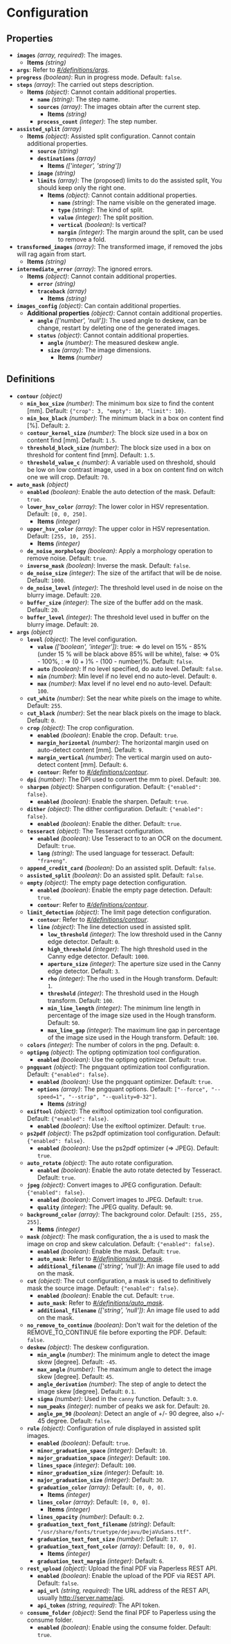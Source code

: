 # Configuration

## Properties

- **`images`** _(array, required)_: The images.
  - **Items** _(string)_
- **`args`**: Refer to _[#/definitions/args](#definitions/args)_.
- **`progress`** _(boolean)_: Run in progress mode. Default: `false`.
- **`steps`** _(array)_: The carried out steps description.
  - **Items** _(object)_: Cannot contain additional properties.
    - **`name`** _(string)_: The step name.
    - **`sources`** _(array)_: The images obtain after the current step.
      - **Items** _(string)_
    - **`process_count`** _(integer)_: The step number.
- **`assisted_split`** _(array)_
  - **Items** _(object)_: Assisted split configuration. Cannot contain additional properties.
    - **`source`** _(string)_
    - **`destinations`** _(array)_
      - **Items** _(['integer', 'string'])_
    - **`image`** _(string)_
    - **`limits`** _(array)_: The (proposed) limits to do the assisted split, You should keep only the right one.
      - **Items** _(object)_: Cannot contain additional properties.
        - **`name`** _(string)_: The name visible on the generated image.
        - **`type`** _(string)_: The kind of split.
        - **`value`** _(integer)_: The split position.
        - **`vertical`** _(boolean)_: Is vertical?
        - **`margin`** _(integer)_: The margin around the split, can be used to remove a fold.
- **`transformed_images`** _(array)_: The transformed image, if removed the jobs will rag again from start.
  - **Items** _(string)_
- **`intermediate_error`** _(array)_: The ignored errors.
  - **Items** _(object)_: Cannot contain additional properties.
    - **`error`** _(string)_
    - **`traceback`** _(array)_
      - **Items** _(string)_
- **`images_config`** _(object)_: Can contain additional properties.
  - **Additional properties** _(object)_: Cannot contain additional properties.
    - **`angle`** _(['number', 'null'])_: The used angle to deskew, can be change, restart by deleting one of the generated images.
    - **`status`** _(object)_: Cannot contain additional properties.
      - **`angle`** _(number)_: The measured deskew angle.
      - **`size`** _(array)_: The image dimensions.
        - **Items** _(number)_

## Definitions

- <a id="definitions/contour"></a>**`contour`** _(object)_
  - **`min_box_size`** _(number)_: The minimum box size to find the content [mm]. Default: `{"crop": 3, "empty": 10, "limit": 10}`.
  - **`min_box_black`** _(number)_: The minimum black in a box on content find [%]. Default: `2`.
  - **`contour_kernel_size`** _(number)_: The block size used in a box on content find [mm]. Default: `1.5`.
  - **`threshold_block_size`** _(number)_: The block size used in a box on threshold for content find [mm]. Default: `1.5`.
  - **`threshold_value_c`** _(number)_: A variable used on threshold, should be low on low contrast image, used in a box on content find on witch one we will crop. Default: `70`.
- <a id="definitions/auto_mask"></a>**`auto_mask`** _(object)_
  - **`enabled`** _(boolean)_: Enable the auto detection of the mask. Default: `true`.
  - **`lower_hsv_color`** _(array)_: The lower color in HSV representation. Default: `[0, 0, 250]`.
    - **Items** _(integer)_
  - **`upper_hsv_color`** _(array)_: The upper color in HSV representation. Default: `[255, 10, 255]`.
    - **Items** _(integer)_
  - **`de_noise_morphology`** _(boolean)_: Apply a morphology operation to remove noise. Default: `true`.
  - **`inverse_mask`** _(boolean)_: Inverse the mask. Default: `false`.
  - **`de_noise_size`** _(integer)_: The size of the artifact that will be de noise. Default: `1000`.
  - **`de_noise_level`** _(integer)_: The threshold level used in de noise on the blurry image. Default: `220`.
  - **`buffer_size`** _(integer)_: The size of the buffer add on the mask. Default: `20`.
  - **`buffer_level`** _(integer)_: The threshold level used in buffer on the blurry image. Default: `20`.
- <a id="definitions/args"></a>**`args`** _(object)_
  - **`level`** _(object)_: The level configuration.
    - **`value`** _(['boolean', 'integer'])_: true: => do level on 15% - 85% (under 15 % will be black above 85% will be white), false: => 0% - 100%, <number>: => (0 + <number>)% - (100 - number)%. Default: `false`.
    - **`auto`** _(boolean)_: If no level specified, do auto level. Default: `false`.
    - **`min`** _(number)_: Min level if no level end no auto-level. Default: `0`.
    - **`max`** _(number)_: Max level if no level end no auto-level. Default: `100`.
  - **`cut_white`** _(number)_: Set the near white pixels on the image to white. Default: `255`.
  - **`cut_black`** _(number)_: Set the near black pixels on the image to black. Default: `0`.
  - **`crop`** _(object)_: The crop configuration.
    - **`enabled`** _(boolean)_: Enable the crop. Default: `true`.
    - **`margin_horizontal`** _(number)_: The horizontal margin used on auto-detect content [mm]. Default: `9`.
    - **`margin_vertical`** _(number)_: The vertical margin used on auto-detect content [mm]. Default: `6`.
    - **`contour`**: Refer to _[#/definitions/contour](#definitions/contour)_.
  - **`dpi`** _(number)_: The DPI used to convert the mm to pixel. Default: `300`.
  - **`sharpen`** _(object)_: Sharpen configuration. Default: `{"enabled": false}`.
    - **`enabled`** _(boolean)_: Enable the sharpen. Default: `true`.
  - **`dither`** _(object)_: The dither configuration. Default: `{"enabled": false}`.
    - **`enabled`** _(boolean)_: Enable the dither. Default: `true`.
  - **`tesseract`** _(object)_: The Tesseract configuration.
    - **`enabled`** _(boolean)_: Use Tesseract to to an OCR on the document. Default: `true`.
    - **`lang`** _(string)_: The used language for tesseract. Default: `"fra+eng"`.
  - **`append_credit_card`** _(boolean)_: Do an assisted split. Default: `false`.
  - **`assisted_split`** _(boolean)_: Do an assisted split. Default: `false`.
  - **`empty`** _(object)_: The empty page detection configuration.
    - **`enabled`** _(boolean)_: Enable the empty page detection. Default: `true`.
    - **`contour`**: Refer to _[#/definitions/contour](#definitions/contour)_.
  - **`limit_detection`** _(object)_: The limit page detection configuration.
    - **`contour`**: Refer to _[#/definitions/contour](#definitions/contour)_.
    - **`line`** _(object)_: The line detection used in assisted split.
      - **`low_threshold`** _(integer)_: The low threshold used in the Canny edge detector. Default: `0`.
      - **`high_threshold`** _(integer)_: The high threshold used in the Canny edge detector. Default: `1000`.
      - **`aperture_size`** _(integer)_: The aperture size used in the Canny edge detector. Default: `3`.
      - **`rho`** _(integer)_: The rho used in the Hough transform. Default: `1`.
      - **`threshold`** _(integer)_: The threshold used in the Hough transform. Default: `100`.
      - **`min_line_length`** _(integer)_: The minimum line length in percentage of the image size used in the Hough transform. Default: `50`.
      - **`max_line_gap`** _(integer)_: The maximum line gap in percentage of the image size used in the Hough transform. Default: `100`.
  - **`colors`** _(integer)_: The number of colors in the png. Default: `0`.
  - **`optipng`** _(object)_: The optipng optimization tool configuration.
    - **`enabled`** _(boolean)_: Use the optipng optimizer. Default: `true`.
  - **`pngquant`** _(object)_: The pngquant optimization tool configuration. Default: `{"enabled": false}`.
    - **`enabled`** _(boolean)_: Use the pngquant optimizer. Default: `true`.
    - **`options`** _(array)_: The pngquant options. Default: `["--force", "--speed=1", "--strip", "--quality=0-32"]`.
      - **Items** _(string)_
  - **`exiftool`** _(object)_: The exiftool optimization tool configuration. Default: `{"enabled": false}`.
    - **`enabled`** _(boolean)_: Use the exiftool optimizer. Default: `true`.
  - **`ps2pdf`** _(object)_: The ps2pdf optimization tool configuration. Default: `{"enabled": false}`.
    - **`enabled`** _(boolean)_: Use the ps2pdf optimizer (=> JPEG). Default: `true`.
  - **`auto_rotate`** _(object)_: The auto rotate configuration.
    - **`enabled`** _(boolean)_: Enable the auto rotate detected by Tesseract. Default: `true`.
  - **`jpeg`** _(object)_: Convert images to JPEG configuration. Default: `{"enabled": false}`.
    - **`enabled`** _(boolean)_: Convert images to JPEG. Default: `true`.
    - **`quality`** _(integer)_: The JPEG quality. Default: `90`.
  - **`background_color`** _(array)_: The background color. Default: `[255, 255, 255]`.
    - **Items** _(integer)_
  - **`mask`** _(object)_: The mask configuration, the a is used to mask the image on crop and skew calculation. Default: `{"enabled": false}`.
    - **`enabled`** _(boolean)_: Enable the mask. Default: `true`.
    - **`auto_mask`**: Refer to _[#/definitions/auto_mask](#definitions/auto_mask)_.
    - **`additional_filename`** _(['string', 'null'])_: An image file used to add on the mask.
  - **`cut`** _(object)_: The cut configuration, a mask is used to definitively mask the source image. Default: `{"enabled": false}`.
    - **`enabled`** _(boolean)_: Enable the cut. Default: `true`.
    - **`auto_mask`**: Refer to _[#/definitions/auto_mask](#definitions/auto_mask)_.
    - **`additional_filename`** _(['string', 'null'])_: An image file used to add on the mask.
  - **`no_remove_to_continue`** _(boolean)_: Don't wait for the deletion of the REMOVE_TO_CONTINUE file before exporting the PDF. Default: `false`.
  - **`deskew`** _(object)_: The deskew configuration.
    - **`min_angle`** _(number)_: The minimum angle to detect the image skew [degree]. Default: `-45`.
    - **`max_angle`** _(number)_: The maximum angle to detect the image skew [degree]. Default: `45`.
    - **`angle_derivation`** _(number)_: The step of angle to detect the image skew [degree]. Default: `0.1`.
    - **`sigma`** _(number)_: Used in the `canny` function. Default: `3.0`.
    - **`num_peaks`** _(integer)_: number of peaks we ask for. Default: `20`.
    - **`angle_pm_90`** _(boolean)_: Detect an angle of +/- 90 degree, also +/- 45 degree. Default: `false`.
  - **`rule`** _(object)_: Configuration of rule displayed in assisted split images.
    - **`enabled`** _(boolean)_: Default: `true`.
    - **`minor_graduation_space`** _(integer)_: Default: `10`.
    - **`major_graduation_space`** _(integer)_: Default: `100`.
    - **`lines_space`** _(integer)_: Default: `100`.
    - **`minor_graduation_size`** _(integer)_: Default: `10`.
    - **`major_graduation_size`** _(integer)_: Default: `30`.
    - **`graduation_color`** _(array)_: Default: `[0, 0, 0]`.
      - **Items** _(integer)_
    - **`lines_color`** _(array)_: Default: `[0, 0, 0]`.
      - **Items** _(integer)_
    - **`lines_opacity`** _(number)_: Default: `0.2`.
    - **`graduation_text_font_filename`** _(string)_: Default: `"/usr/share/fonts/truetype/dejavu/DejaVuSans.ttf"`.
    - **`graduation_text_font_size`** _(number)_: Default: `17`.
    - **`graduation_text_font_color`** _(array)_: Default: `[0, 0, 0]`.
      - **Items** _(integer)_
    - **`graduation_text_margin`** _(integer)_: Default: `6`.
  - **`rest_upload`** _(object)_: Upload the final PDF via Paperless REST API.
    - **`enabled`** _(boolean)_: Enable the upload of the PDF via REST API. Default: `false`.
    - **`api_url`** _(string, required)_: The URL address of the REST API, usually http://server.name/api.
    - **`api_token`** _(string, required)_: The API token.
  - **`consume_folder`** _(object)_: Send the final PDF to Paperless using the consume folder.
    - **`enabled`** _(boolean)_: Enable using the consume folder. Default: `true`.
